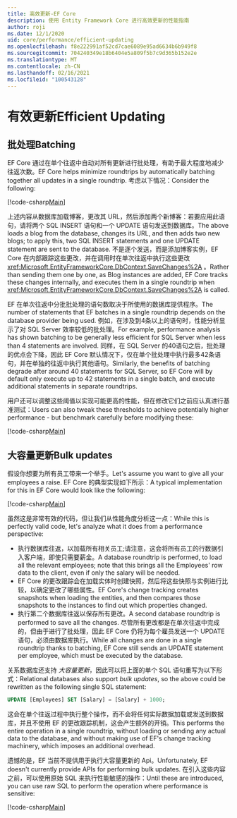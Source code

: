 ```yaml
---
title: 高效更新-EF Core
description: 使用 Entity Framework Core 进行高效更新的性能指南
author: roji
ms.date: 12/1/2020
uid: core/performance/efficient-updating
ms.openlocfilehash: f8e222991af52cd7cae6089e95ad6634b6b949f8
ms.sourcegitcommit: 704240349e18b6404e5a809f5b7c9d365b152e2e
ms.translationtype: MT
ms.contentlocale: zh-CN
ms.lasthandoff: 02/16/2021
ms.locfileid: "100543128"
---
```

# <a name="efficient-updating"></a><span data-ttu-id="78c12-103">有效更新</span><span class="sxs-lookup"><span data-stu-id="78c12-103">Efficient Updating</span></span>

## <a name="batching"></a><span data-ttu-id="78c12-104">批处理</span><span class="sxs-lookup"><span data-stu-id="78c12-104">Batching</span></span>

<span data-ttu-id="78c12-105">EF Core 通过在单个往返中自动对所有更新进行批处理，有助于最大程度地减少往返次数。</span><span class="sxs-lookup"><span data-stu-id="78c12-105">EF Core helps minimize roundtrips by automatically batching together all updates in a single roundtrip.</span></span> <span data-ttu-id="78c12-106">考虑以下情况：</span><span class="sxs-lookup"><span data-stu-id="78c12-106">Consider the following:</span></span>

[!code-csharp[Main](../../../samples/core/Performance/Program.cs#SaveChangesBatching)]

<span data-ttu-id="78c12-107">上述内容从数据库加载博客，更改其 URL，然后添加两个新博客：若要应用此语句，请将两个 SQL INSERT 语句和一个 UPDATE 语句发送到数据库。</span><span class="sxs-lookup"><span data-stu-id="78c12-107">The above loads a blog from the database, changes its URL, and then adds two new blogs; to apply this, two SQL INSERT statements and one UPDATE statement are sent to the database.</span></span> <span data-ttu-id="78c12-108">不是逐个发送，而是添加博客实例，EF Core 在内部跟踪这些更改，并在调用时在单次往返中执行这些更改 <xref:Microsoft.EntityFrameworkCore.DbContext.SaveChanges%2A> 。</span><span class="sxs-lookup"><span data-stu-id="78c12-108">Rather than sending them one by one, as Blog instances are added, EF Core tracks these changes internally, and executes them in a single roundtrip when <xref:Microsoft.EntityFrameworkCore.DbContext.SaveChanges%2A> is called.</span></span>

<span data-ttu-id="78c12-109">EF 在单次往返中分批批处理的语句数取决于所使用的数据库提供程序。</span><span class="sxs-lookup"><span data-stu-id="78c12-109">The number of statements that EF batches in a single roundtrip depends on the database provider being used.</span></span> <span data-ttu-id="78c12-110">例如，在涉及到4条以上的语句时，性能分析显示了对 SQL Server 效率较低的批处理。</span><span class="sxs-lookup"><span data-stu-id="78c12-110">For example, performance analysis has shown batching to be generally less efficient for SQL Server when less than 4 statements are involved.</span></span> <span data-ttu-id="78c12-111">同样，在 SQL Server 的40语句之后，批处理的优点会下降，因此 EF Core 默认情况下，仅在单个批处理中执行最多42条语句，并在单独的往返中执行其他语句。</span><span class="sxs-lookup"><span data-stu-id="78c12-111">Similarly, the benefits of batching degrade after around 40 statements for SQL Server, so EF Core will by default only execute up to 42 statements in a single batch, and execute additional statements in separate roundtrips.</span></span>

<span data-ttu-id="78c12-112">用户还可以调整这些阈值以实现可能更高的性能，但在修改它们之前应认真进行基准测试：</span><span class="sxs-lookup"><span data-stu-id="78c12-112">Users can also tweak these thresholds to achieve potentially higher performance - but benchmark carefully before modifying these:</span></span>

[!code-csharp[Main](../../../samples/core/Performance/BatchTweakingContext.cs#BatchTweaking)]

## <a name="bulk-updates"></a><span data-ttu-id="78c12-113">大容量更新</span><span class="sxs-lookup"><span data-stu-id="78c12-113">Bulk updates</span></span>

<span data-ttu-id="78c12-114">假设你想要为所有员工带来一个举手。</span><span class="sxs-lookup"><span data-stu-id="78c12-114">Let's assume you want to give all your employees a raise.</span></span> <span data-ttu-id="78c12-115">EF Core 的典型实现如下所示：</span><span class="sxs-lookup"><span data-stu-id="78c12-115">A typical implementation for this in EF Core would look like the following:</span></span>

[!code-csharp[Main](../../../samples/core/Performance/Program.cs#UpdateWithoutBulk)]

<span data-ttu-id="78c12-116">虽然这是非常有效的代码，但让我们从性能角度分析这一点：</span><span class="sxs-lookup"><span data-stu-id="78c12-116">While this is perfectly valid code, let's analyze what it does from a performance perspective:</span></span>

* <span data-ttu-id="78c12-117">执行数据库往返，以加载所有相关员工;请注意，这会将所有员工的行数据引入客户端，即使只需要薪金。</span><span class="sxs-lookup"><span data-stu-id="78c12-117">A database roundtrip is performed, to load all the relevant employees; note that this brings all the Employees' row data to the client, even if only the salary will be needed.</span></span>
* <span data-ttu-id="78c12-118">EF Core 的更改跟踪会在加载实体时创建快照，然后将这些快照与实例进行比较，以确定更改了哪些属性。</span><span class="sxs-lookup"><span data-stu-id="78c12-118">EF Core's change tracking creates snapshots when loading the entities, and then compares those snapshots to the instances to find out which properties changed.</span></span>
* <span data-ttu-id="78c12-119">执行第二个数据库往返以保存所有更改。</span><span class="sxs-lookup"><span data-stu-id="78c12-119">A second database roundtrip is performed to save all the changes.</span></span> <span data-ttu-id="78c12-120">尽管所有更改都是在单次往返中完成的，但由于进行了批处理，因此 EF Core 仍将为每个雇员发送一个 UPDATE 语句，必须由数据库执行。</span><span class="sxs-lookup"><span data-stu-id="78c12-120">While all changes are done in a single roundtrip thanks to batching, EF Core still sends an UPDATE statement per employee, which must be executed by the database.</span></span>

<span data-ttu-id="78c12-121">关系数据库还支持 *大容量更新*，因此可以将上面的单个 SQL 语句重写为以下形式：</span><span class="sxs-lookup"><span data-stu-id="78c12-121">Relational databases also support *bulk updates*, so the above could be rewritten as the following single SQL statement:</span></span>

```sql
UPDATE [Employees] SET [Salary] = [Salary] + 1000;
```

<span data-ttu-id="78c12-122">这会在单个往返过程中执行整个操作，而不会将任何实际数据加载或发送到数据库，并且不使用 EF 的更改跟踪机制，这会产生额外的开销。</span><span class="sxs-lookup"><span data-stu-id="78c12-122">This performs the entire operation in a single roundtrip, without loading or sending any actual data to the database, and without making use of EF's change tracking machinery, which imposes an additional overhead.</span></span>

<span data-ttu-id="78c12-123">遗憾的是，EF 当前不提供用于执行大容量更新的 Api。</span><span class="sxs-lookup"><span data-stu-id="78c12-123">Unfortunately, EF doesn't currently provide APIs for performing bulk updates.</span></span> <span data-ttu-id="78c12-124">在引入这些内容之前，可以使用原始 SQL 来执行性能敏感的操作：</span><span class="sxs-lookup"><span data-stu-id="78c12-124">Until these are introduced, you can use raw SQL to perform the operation where performance is sensitive:</span></span>

[!code-csharp[Main](../../../samples/core/Performance/Program.cs#UpdateWithBulk)]
